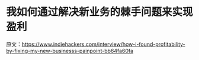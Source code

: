 # 我如何通过解决新业务的棘手问题来实现盈利

原文：<https://www.indiehackers.com/interview/how-i-found-profitability-by-fixing-my-new-businesss-painpoint-bb64fa60fa>